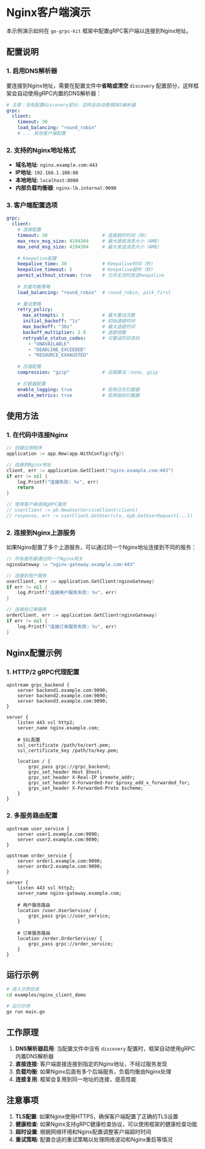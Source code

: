 # Nginx客户端演示

本示例演示如何在 `go-grpc-kit` 框架中配置gRPC客户端以连接到Nginx地址。

## 配置说明

### 1. 启用DNS解析器

要连接到Nginx地址，需要在配置文件中**省略或清空** `discovery` 配置部分，这样框架会自动使用gRPC内置的DNS解析器：

```yaml
# 注意：没有配置discovery部分，这样会自动使用DNS解析器
grpc:
  client:
    timeout: 30
    load_balancing: "round_robin"
    # ... 其他客户端配置
```

### 2. 支持的Nginx地址格式

- **域名地址**: `nginx.example.com:443`
- **IP地址**: `192.168.1.100:80`
- **本地地址**: `localhost:8080`
- **内部负载均衡器**: `nginx-lb.internal:9090`

### 3. 客户端配置选项

```yaml
grpc:
  client:
    # 连接配置
    timeout: 30                    # 连接超时时间（秒）
    max_recv_msg_size: 4194304     # 最大接收消息大小（4MB）
    max_send_msg_size: 4194304     # 最大发送消息大小（4MB）
    
    # Keepalive配置
    keepalive_time: 30             # Keepalive时间（秒）
    keepalive_timeout: 5           # Keepalive超时（秒）
    permit_without_stream: true    # 允许无流时发送keepalive
    
    # 负载均衡策略
    load_balancing: "round_robin"  # round_robin, pick_first
    
    # 重试策略
    retry_policy:
      max_attempts: 3              # 最大重试次数
      initial_backoff: "1s"        # 初始退避时间
      max_backoff: "30s"           # 最大退避时间
      backoff_multiplier: 2.0      # 退避倍数
      retryable_status_codes:      # 可重试的状态码
        - "UNAVAILABLE"
        - "DEADLINE_EXCEEDED"
        - "RESOURCE_EXHAUSTED"
    
    # 压缩配置
    compression: "gzip"            # 压缩算法：none, gzip
    
    # 拦截器配置
    enable_logging: true           # 启用日志拦截器
    enable_metrics: true           # 启用指标拦截器
```

## 使用方法

### 1. 在代码中连接Nginx

```go
// 创建应用程序
application := app.New(app.WithConfig(cfg))

// 连接到Nginx地址
client, err := application.GetClient("nginx.example.com:443")
if err != nil {
    log.Printf("连接失败: %v", err)
    return
}

// 使用客户端调用gRPC服务
// userClient := pb.NewUserServiceClient(client)
// response, err := userClient.GetUser(ctx, &pb.GetUserRequest{...})
```

### 2. 连接到Nginx上游服务

如果Nginx配置了多个上游服务，可以通过同一个Nginx地址连接到不同的服务：

```go
// 所有服务都通过同一个Nginx网关
nginxGateway := "nginx-gateway.example.com:443"

// 连接到用户服务
userClient, err := application.GetClient(nginxGateway)
if err != nil {
    log.Printf("连接用户服务失败: %v", err)
}

// 连接到订单服务  
orderClient, err := application.GetClient(nginxGateway)
if err != nil {
    log.Printf("连接订单服务失败: %v", err)
}
```

## Nginx配置示例

### 1. HTTP/2 gRPC代理配置

```nginx
upstream grpc_backend {
    server backend1.example.com:9090;
    server backend2.example.com:9090;
    server backend3.example.com:9090;
}

server {
    listen 443 ssl http2;
    server_name nginx.example.com;
    
    # SSL配置
    ssl_certificate /path/to/cert.pem;
    ssl_certificate_key /path/to/key.pem;
    
    location / {
        grpc_pass grpc://grpc_backend;
        grpc_set_header Host $host;
        grpc_set_header X-Real-IP $remote_addr;
        grpc_set_header X-Forwarded-For $proxy_add_x_forwarded_for;
        grpc_set_header X-Forwarded-Proto $scheme;
    }
}
```

### 2. 多服务路由配置

```nginx
upstream user_service {
    server user1.example.com:9090;
    server user2.example.com:9090;
}

upstream order_service {
    server order1.example.com:9090;
    server order2.example.com:9090;
}

server {
    listen 443 ssl http2;
    server_name nginx-gateway.example.com;
    
    # 用户服务路由
    location /user.UserService/ {
        grpc_pass grpc://user_service;
    }
    
    # 订单服务路由
    location /order.OrderService/ {
        grpc_pass grpc://order_service;
    }
}
```

## 运行示例

```bash
# 进入示例目录
cd examples/nginx_client_demo

# 运行示例
go run main.go
```

## 工作原理

1. **DNS解析器启用**: 当配置文件中没有 `discovery` 配置时，框架自动使用gRPC内置DNS解析器
2. **直接连接**: 客户端直接连接到指定的Nginx地址，不经过服务发现
3. **负载均衡**: 如果Nginx后面有多个后端服务，负载均衡由Nginx处理
4. **连接复用**: 框架会复用到同一地址的连接，提高性能

## 注意事项

1. **TLS配置**: 如果Nginx使用HTTPS，确保客户端配置了正确的TLS设置
2. **健康检查**: 如果Nginx支持gRPC健康检查协议，可以使用框架的健康检查功能
3. **超时设置**: 根据网络环境和Nginx配置调整客户端超时时间
4. **重试策略**: 配置合适的重试策略以处理网络波动和Nginx重启等情况